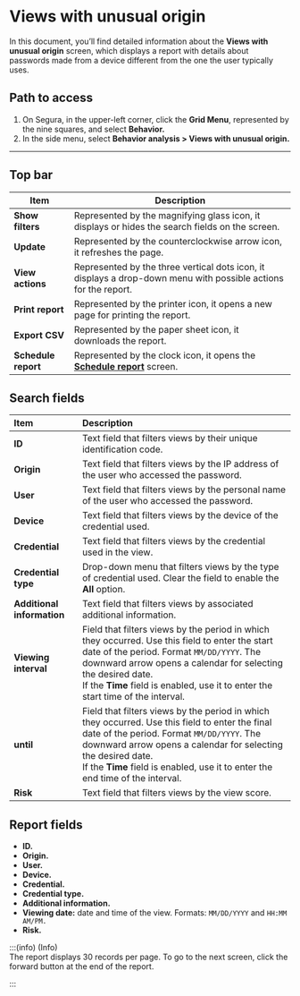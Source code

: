# Views with unusual origin

In this document, you’ll find detailed information about the **Views with unusual origin** screen, which displays a report with details about passwords made from a device different from the one the user typically uses.

## **Path to access**

1. On Segura, in the upper-left corner, click the **Grid Menu**, represented by the nine squares, and select **Behavior.**  
2. In the side menu, select **Behavior analysis > Views with unusual origin.**

***

## **Top bar**

| Item | Description |
| ----- | ----- |
| **Show filters** | Represented by the magnifying glass icon, it displays or hides the search fields on the screen. |
| **Update** | Represented by the counterclockwise arrow icon, it refreshes the page. |
| **View actions** | Represented by the three vertical dots icon, it displays a drop-down menu with possible actions for the report. |
| **Print report** | Represented by the printer icon, it opens a new page for printing the report. |
| **Export CSV** | Represented by the paper sheet icon, it downloads the report. |
| **Schedule report** | Represented by the clock icon, it opens the [**Schedule report**](/v4/docs/general-information-how-to-issue-download-and-schedule-device-reports) screen. |

## **Search fields**

| Item | Description |
| :---- | :---- |
| **ID** | Text field that filters views by their unique identification code.  |
| **Origin** | Text field that filters views by the IP address of the user who accessed the password.  |
| **User** | Text field that filters views by the personal name of the user who accessed the password.  |
| **Device** | Text field that filters views by the device of the credential used.  |
| **Credential** | Text field that filters views by the credential used in the view.  |
| **Credential type** | Drop-down menu that filters views by the type of credential used. Clear the field to enable the **All** option.  |
| **Additional information** | Text field that filters views by associated additional information.  |
| **Viewing interval** | Field that filters views by the period in which they occurred. Use this field to enter the start date of the period. Format `MM/DD/YYYY`. The downward arrow opens a calendar for selecting the desired date. <br> If the **Time** field is enabled, use it to enter the start time of the interval. |
| **until** | Field that filters views by the period in which they occurred. Use this field to enter the final date of the period. Format `MM/DD/YYYY`. The downward arrow opens a calendar for selecting the desired date. <br> If the **Time** field is enabled, use it to enter the end time of the interval.  |
| **Risk**  | Text field that filters views by the view score. |

## **Report fields**

* **ID.**  
* **Origin.**  
* **User.**  
* **Device.**  
* **Credential.**  
* **Credential type.**  
* **Additional information.**  
* **Viewing date:** date and time of the view. Formats: `MM/DD/YYYY` and `HH:MM AM/PM.`  
* **Risk.**


:::(info) (Info)  
The report displays 30 records per page. To go to the next screen, click the forward button at the end of the report.

:::
